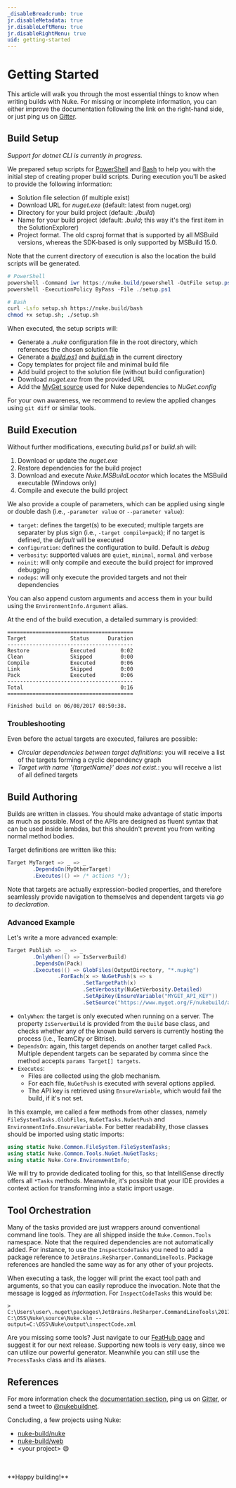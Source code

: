 ```yaml
---
_disableBreadcrumb: true
jr.disableMetadata: true
jr.disableLeftMenu: true
jr.disableRightMenu: true
uid: getting-started
---
```


# Getting Started

This article will walk you through the most essential things to know when writing builds with Nuke. For missing or incomplete information, you can either improve the documentation following the link on the right-hand side, or just ping us on [Gitter](https://gitter.im/nuke-build/nuke).

## Build Setup

_Support for dotnet CLI is currently in progress._

We prepared setup scripts for [PowerShell](https://nuke.build/powershell) and [Bash](https://nuke.build/bash) to help you with the initial step of creating proper build scripts. During execution you'll be asked to provide the following information:

- Solution file selection (if multiple exist)
- Download URL for _nuget.exe_ (default: latest from nuget.org)
- Directory for your build project (default: _./build_)
- Name for your build project (default: _.build_; this way it's the first item in the SolutionExplorer)
- Project format. The old csproj format that is supported by all MSBuild versions, whereas the SDK-based is only supported by MSBuild 15.0.

Note that the current directory of execution is also the location the build scripts will be generated.

```powershell
# PowerShell
powershell -Command iwr https://nuke.build/powershell -OutFile setup.ps1
powershell -ExecutionPolicy ByPass -File ./setup.ps1
```

```bash
# Bash
curl -Lsfo setup.sh https://nuke.build/bash
chmod +x setup.sh; ./setup.sh
```

When executed, the setup scripts will:

- Generate a _.nuke_ configuration file in the root directory, which references the chosen solution file
- Generate a [_build.ps1_](https://raw.githubusercontent.com/nuke-build/nuke/master/bootstrapping/build.ps1) and [_build.sh_](https://raw.githubusercontent.com/nuke-build/nuke/master/bootstrapping/build.sh) in the current directory
- Copy templates for project file and minimal build file
- Add build project to the solution file (without build configuration)
- Download _nuget.exe_ from the provided URL
- Add the [MyGet source](https://www.myget.org/F/nukebuild/api/v3/index.json) used for Nuke dependencies to _NuGet.config_

For your own awareness, we recommend to review the applied changes using `git diff` or similar tools.

## Build Execution

Without further modifications, executing _build.ps1_ or _build.sh_ will:

1. Download or update the _nuget.exe_
3. Restore dependencies for the build project
2. Download and execute _Nuke.MSBuildLocator_ which locates the MSBuild executable (Windows only)
4. Compile and execute the build project

We also provide a couple of parameters, which can be applied using single or double dash (i.e., `-parameter value` or `--parameter value`):

- `target`: defines the target(s) to be executed; multiple targets are separater by plus sign (i.e., `-target compile+pack`); if no target is defined, the _default_ will be executed
- `configuration`: defines the configuration to build. Default is _debug_
- `verbosity`: supported values are `quiet`, `minimal`, `normal` and `verbose`
- `noinit`: will only compile and execute the build project for improved debugging
- `nodeps`: will only execute the provided targets and not their dependencies

You can also append custom arguments and access them in your build using the `EnvironmentInfo.Argument` alias.

At the end of the build execution, a detailed summary is provided:

```
========================================
Target              Status      Duration
----------------------------------------
Restore             Executed        0:02
Clean               Skipped         0:00
Compile             Executed        0:06
Link                Skipped         0:00
Pack                Executed        0:06
----------------------------------------
Total                               0:16
========================================

Finished build on 06/08/2017 08:50:38.
```

### Troubleshooting

Even before the actual targets are executed, failures are possible:

- _Circular dependencies between target definitions_: you will receive a list of the targets forming a cyclic dependency graph
- _Target with name '{targetName}' does not exist._: you will receive a list of all defined targets

## Build Authoring

Builds are written in classes. You should make advantage of static imports as much as possible. Most of the APIs are designed as fluent syntax that can be used inside lambdas, but this shouldn't prevent you from writing normal method bodies.

Target definitions are written like this:

```c#
Target MyTarget => _ => _
        .DependsOn(MyOtherTarget)
        .Executes(() => /* actions */);
```

Note that targets are actually expression-bodied properties, and therefore seamlessly provide navigation to themselves and dependent targets via _go to declaration_.

### Advanced Example

Let's write a more advanced example:

```c#
Target Publish => _ => _
        .OnlyWhen(() => IsServerBuild)
        .DependsOn(Pack)
        .Executes(() => GlobFiles(OutputDirectory, "*.nupkg")
                .ForEach(x => NuGetPush(s => s
                        .SetTargetPath(x)
                        .SetVerbosity(NuGetVerbosity.Detailed)
                        .SetApiKey(EnsureVariable("MYGET_API_KEY"))
                        .SetSource("https://www.myget.org/F/nukebuild/api/v2/package"))));
```

- `OnlyWhen`: the target is only executed when running on a server. The property `IsServerBuild` is provided from the `Build` base class, and checks whether any of the known build servers is currently hosting the process (i.e., TeamCity or Bitrise).
- `DependsOn`: again, this target depends on another target called `Pack`. Multiple dependent targets can be separated by comma since the method accepts `params Target[] targets`.
- `Executes`:
  - Files are collected using the glob mechanism.
  - For each file, `NuGetPush` is executed with several options applied.
  - The API key is retrieved using `EnsureVariable`, which would fail the build, if it's not set.

In this example, we called a few methods from other classes, namely `FileSystemTasks.GlobFiles`, `NuGetTasks.NuGetPush` and `EnvironmentInfo.EnsureVariable`. For better readability, those classes should be imported using static imports:

```c#
using static Nuke.Common.FileSystem.FileSystemTasks;
using static Nuke.Common.Tools.NuGet.NuGetTasks;
using static Nuke.Core.EnvironmentInfo;
```

We will try to provide dedicated tooling for this, so that IntelliSense directly offers all `*Tasks` methods. Meanwhile, it's possible that your IDE provides a context action for transforming into a static import usage.

## Tool Orchestration

Many of the tasks provided are just wrappers around conventional command line tools. They are all shipped inside the `Nuke.Common.Tools` namespace. Note that the required dependencies are not automatically added. For instance, to use the `InspectCodeTasks` you need to add a package reference to `JetBrains.ReSharper.CommandLineTools`. Package references are handled the same way as for any other of your projects.

When executing a task, the logger will print the exact tool path and arguments, so that you can easily reproduce the invocation. Note that the message is logged as _information_. For `InspectCodeTasks` this would be:

```
> C:\Users\user\.nuget\packages\JetBrains.ReSharper.CommandLineTools\2017.1.20170407.131846\tools\inspectcode.exe C:\OSS\Nuke\source\Nuke.sln --output=C:\OSS\Nuke\output\inspectCode.xml
```

Are you missing some tools? Just navigate to our [FeatHub page](http://feathub.com/nuke-build/nuke) and suggest it for our next release. Supporting new tools is very easy, since we can utilize our powerful generator. Meanwhile you can still use the `ProcessTasks` class and its aliases.

## References

For more information check the [documentation section](/api/Nuke.Core.Build.html), ping us on [Gitter](https://gitter.im/nuke-build/nuke), or send a tweet to [@nukebuildnet](https://twitter.com/nukebuildnet).

Concluding, a few projects using Nuke:

- [nuke-build/nuke](https://github.com/nuke-build/nuke/tree/master/build)
- [nuke-build/web](https://github.com/nuke-build/web/tree/master/build)
- &lt;your project&gt; :smile:

<br/>
<br/>
**Happy building!**